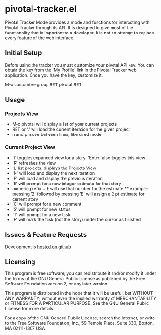 # pivotal-tracker.el

Pivotal Tracker Mode provides a mode and functions for interacting with Pivotal Tracker through its API.
It is designed to give most of the functionality that is important to a developer.
It is not an attempt to replace every feature of the web interface.

## Initial Setup

Before using the tracker you must customize your pivotal API key.
You can obtain the key from the 'My Profile' link in the Pivotal Tracker
web application. Once you have the key, customize it.

  M-x customize-group RET pivotal RET

## Usage

### Projects View

* M-x pivotal will display a list of your current projects
* RET or '.' will load the current iteration for the given project
* n and p move between lines, like dired mode

### Current Project View

* 't' toggles expanded view for a story. 'Enter' also toggles this view
* 'R' refreshes the view
* 'L' list projects. displays the Projects View
* 'N' will load and display the next iteration
* 'P' will load and display the previous iteration
* 'E' will prompt for a new integer estimate for that story
* numeric prefix + E will use that number for the estimate
**  example: pressing '2' followed by pressing 'E' will assign a 2 pt estimate for current story
* 'C' will prompt for a new comment
* 'S' will prompt for new status
* 'T' will prompt for a new task
* 'F' will mark the task (not the story) under the cursor as finished

## Issues & Feature Requests

Development is [hosted on github](https://github.com/jxa/pivotal-tracker)

## Licensing

This program is free software; you can redistribute it and/or
modify it under the terms of the GNU General Public License as
published by the Free Software Foundation version 2, or any later version.

This program is distributed in the hope that it will be useful, but
WITHOUT ANY WARRANTY; without even the implied warranty of
MERCHANTABILITY or FITNESS FOR A PARTICULAR PURPOSE.  See the GNU
General Public License for more details.

For a copy of the GNU General Public License, search the Internet,
or write to the Free Software Foundation, Inc., 59 Temple Place,
Suite 330, Boston, MA 02111-1307 USA


